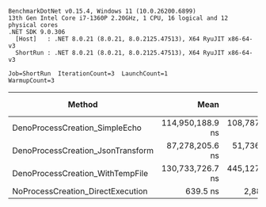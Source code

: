 ```

BenchmarkDotNet v0.15.4, Windows 11 (10.0.26200.6899)
13th Gen Intel Core i7-1360P 2.20GHz, 1 CPU, 16 logical and 12 physical cores
.NET SDK 9.0.306
  [Host]   : .NET 8.0.21 (8.0.21, 8.0.2125.47513), X64 RyuJIT x86-64-v3
  ShortRun : .NET 8.0.21 (8.0.21, 8.0.2125.47513), X64 RyuJIT x86-64-v3

Job=ShortRun  IterationCount=3  LaunchCount=1  
WarmupCount=3  

```
| Method                            | Mean             | Error            | StdDev          | Ratio | RatioSD | Gen0   | Allocated | Alloc Ratio |
|---------------------------------- |-----------------:|-----------------:|----------------:|------:|--------:|-------:|----------:|------------:|
| DenoProcessCreation_SimpleEcho    | 114,950,188.9 ns | 108,787,623.6 ns |  5,963,016.8 ns | 1.002 |    0.06 |      - |   34573 B |        1.00 |
| DenoProcessCreation_JsonTransform |  87,278,205.6 ns |  51,736,891.9 ns |  2,835,873.6 ns | 0.761 |    0.04 |      - |   34821 B |        1.01 |
| DenoProcessCreation_WithTempFile  | 130,733,726.7 ns | 445,127,479.6 ns | 24,398,939.3 ns | 1.139 |    0.19 |      - |   36307 B |        1.05 |
| NoProcessCreation_DirectExecution |         639.5 ns |       2,886.9 ns |        158.2 ns | 0.000 |    0.00 | 0.0505 |     480 B |        0.01 |
